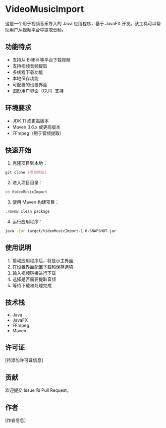 # VideoMusicImport

这是一个用于视频音乐导入的 Java 应用程序，基于 JavaFX 开发。该工具可以帮助用户从视频平台中提取音频。

## 功能特点

- 支持从 BiliBili 等平台下载视频
- 支持视频音频提取
- 多线程下载功能
- 本地保存功能
- 可配置的设置界面
- 图形用户界面（GUI）支持

## 环境要求

- JDK 11 或更高版本
- Maven 3.6.x 或更高版本
- FFmpeg（用于音频提取）

## 快速开始

1. 克隆项目到本地：
```bash
git clone [项目地址]
```

2. 进入项目目录：
```bash
cd VideoMusicImport
```

3. 使用 Maven 构建项目：
```bash
./mvnw clean package
```

4. 运行应用程序：
```bash
java -jar target/VideoMusicImport-1.0-SNAPSHOT.jar
```

## 使用说明

1. 启动应用程序后，将显示主界面
2. 在设置界面配置下载和保存选项
3. 输入视频链接进行下载
4. 选择是否需要提取音频
5. 等待下载和处理完成


## 技术栈

- Java
- JavaFX
- FFmpeg
- Maven

## 许可证

[待添加许可证信息]

## 贡献

欢迎提交 Issue 和 Pull Request。

## 作者

[作者信息]
